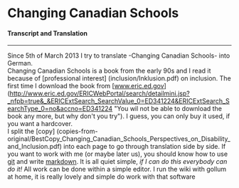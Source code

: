# Changing Canadian Schools
#### Transcript and Translation  
***  
Since 5th of March 2013 I try to translate -Changing Canadian Schools- into German.  
Changing Canadian Schools is a book from the early 90s and I read it because of [professional interest] (inclusion/Inklusion.pdf) on inclusion.
The first time I download the book from [www.eric.ed.gov] 
(http://www.eric.ed.gov/ERICWebPortal/search/detailmini.jsp?_nfpb=true&_&ERICExtSearch_SearchValue_0=ED341224&ERICExtSearch_SearchType_0=no&accno=ED341224 "You wil not be able to download the book any more, but why don't you try"). I guess, you can only buy it used, if you want a hardcover.  
I split the [copy] (copies-from-original/BestCopy_Changing_Canadian_Schools_Perspectives_on_Disability_and_Inclusion.pdf) into each page to go through translation side by side.
If you want to work with me (or maybe later us), you should know how to use [git](http://git-scm.com/) and write [markdown](http://daringfireball.net/projects/markdown/). It is all quiet simple, *if I can do this everybody can do it!* All work can be done within a simple editor. 
I run the wiki with gollum at home, it is really lovely and simple do work with that software 